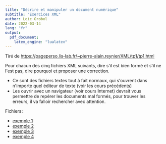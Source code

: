 ```yaml
---
title: "Décrire et manipuler un document numérique"
subtitle: "Exercices XML"
author: Loïc Grobol
date: 2022-03-14
lang: "fr"
output:
  pdf_document:
    latex_engine: "lualatex"
---
```


Tiré de <https://pageperso.lis-lab.fr/~pierre-alain.reynier/XML/tp1/tp1.html>

Pour chacun des cinq fichiers XML suivants, dire s'il est bien formé et s'il ne l'est pas, dire
pourquoi et proposer une correction.

- Ce sont des fichiers textes tout à fait normaux, qui s'ouvrent dans n'importe quel éditeur de
  texte (voir les cours précédents)
- Les ouvrir avec un navigateur (voir cours Internet) devrait vous permettre de repérer les
  documents mal formés, pour trouver les erreurs, il va falloir rechercher avec attention.

Fichiers :

- [exemple 1](samples/simple1.xml)
- [exemple 2](samples/simple2.xml)
- [exemple 3](samples/simple3.xml)
- [exemple 4](samples/simple4.xml)
